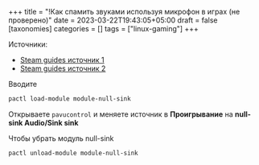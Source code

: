 +++
title = "!Как спамить звуками используя микрофон в играх (не проверено)"
date = 2023-03-22T19:43:05+05:00
draft = false
[taxonomies]
categories = []
tags = ["linux-gaming"]
+++

Источники:

- [Steam guides источник 1](https://steamcommunity.com/sharedfiles/filedetails/?id=249772871)
- [Steam guides источник 2](https://steamcommunity.com/sharedfiles/filedetails/?id=2887423350)

Вводите

```sh
pactl load-module module-null-sink
```

Открываете `pavucontrol` и меняете источник в **Проигрывание** на **null-sink Audio/Sink sink**

Чтобы убрать модуль null-sink

```sh
pactl unload-module module-null-sink
```
